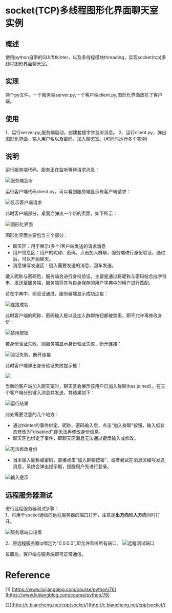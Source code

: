 


# socket(TCP)多线程图形化界面聊天室实例

## 概述
使用python自带的GUI库tkinter，以及多线程模块threading，实现socket(tcp)多线程图形界面聊天室。


## 实现

两个py文件，一个服务端server.py,一个客户端client.py,图形化界面放在了客户端。

## 使用

1、运行server.py,服务端启动，创建套接字并监听消息。
2、运行client.py，弹出图形化界面，输入用户名以及密码，加入聊天室。(可同时运行多个实例)

## 说明

运行服务端代码，服务正在监听等待请求消息：

![服务端监听](https://github.com/FmKnight/socket_chat_room/blob/master/socket-image/1.png)


运行客户端代码client.py，可以看到服务端显示有客户端请求：

![显示客户端请求](https://github.com/FmKnight/socket_chat_room/blob/master/socket-image/3.png)

此时客户端部分，桌面会弹出一个新的页面，如下所示：

![图形化界面](https://github.com/FmKnight/socket_chat_room/blob/master/socket-image/2.png)

图形化界面主要包含三个部分：

*   聊天区：用于展示(多个)客户端发送的请求消息
*   用户信息区：用户的昵称、密码，点击加入群聊，服务端进行身份验证，通过后，可以开始聊天。
*   消息编写发送区：键入需要发送的消息，回车发送。

键入昵称与密码后，服务端会进行身份验证，主要是通过将昵称与密码结合成字符串，发送至服务端，服务端将其与自身保存的用户字典中的用户进行匹配。

若在字典中，则验证通过，服务器端显示成功连接：

![连接成功](https://github.com/FmKnight/socket_chat_room/blob/master/socket-image/4.png)

此时客户端的昵称、密码输入框以及加入群聊按钮都被禁用，即不允许再修改身份：

![禁用按钮](https://github.com/FmKnight/socket_chat_room/blob/master/socket-image/5.png)

若身份验证失败，则服务端显示身份验证失败，断开连接：

![验证失败，断开连接](https://github.com/FmKnight/socket_chat_room/blob/master/socket-image/6.png)

此时客户端弹出身份验证失败提示框：

![](https://github.com/FmKnight/socket_chat_room/blob/master/socket-image/7.png)

当新的客户端加入聊天室时，聊天区会展示该用户已加入群聊(has joined）。在三个客户端分别键入消息并发送，其结果如下：

![运行结果](https://github.com/FmKnight/socket_chat_room/blob/master/socket-image/8.png)

此处需要注意的几个地方：

*   通过tkinter的事件绑定，昵称、密码输入后，点击“加入群聊”按钮，输入框状态修改为"disabled",即无法再修改身份信息。
*   聊天区也绑定了事件<KeyPress>，即聊天区消息无法通过键盘输入或修改。

![无法修改身份](https://github.com/FmKnight/socket_chat_room/blob/master/socket-image/9.png)

*   当未输入昵称或密码，直接点击“加入群聊按钮”，或者尝试在消息区编写发送消息，系统会弹出提示框，提醒用户先进行登录。

![输入提示](https://github.com/FmKnight/socket_chat_room/blob/master/socket-image/10.png)

## 远程服务器测试

进行远程服务器测试步骤：        
1、将用于socket通信的远程服务器的端口打开，注意是**出方向**和**入方向**同时打开。

![服务器端口设置](https://github.com/FmKnight/socket_chat_room/blob/master/socket-image/11.png)

2、将远程服务器ip绑定为"0.0.0.0",即允许监听所有端口。
![远程测试端口](E:/Program/socket_chat_room/socket-image/12.png)

设置后，客户端与服务端即可正常通信。

# Reference

[1] [https://www.liujiangblog.com/course/python/76](https://www.liujiangblog.com/course/python/76)

[2][http://c.biancheng.net/cpp/socket/](http://c.biancheng.net/cpp/socket/)